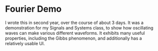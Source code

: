 # Fourier Demo

I wrote this in second year, over the course of about 3 days. It was a demonstration for my Signals and Systems class, to show how oscillating waves can make various different waveforms. It exhibits many useful properties, including the Gibbs phenomenon, and additionally has a relatively usable UI.
